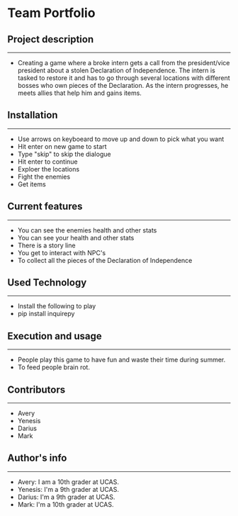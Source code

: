# Team Portfolio


## Project description
---
+ Creating a game where a broke intern gets a call from the president/vice president about a stolen Declaration of Independence. The intern is tasked to restore it and has to go through several locations with different bosses who own pieces of the Declaration. As the intern progresses, he meets allies that help him and gains items.


## Installation
---
+ Use arrows on keyboeard to move up and down to pick what you want
+ Hit enter on new game to start
+ Type "skip" to skip the dialogue
+ Hit enter to continue
+ Exploer the locations
+ Fight the enemies
+ Get items


## Current features
---
+ You can see the enemies health and other stats
+ You can see your health and other stats
+ There is a story line
+ You get to interact with NPC's
+ To collect all the pieces of the Declaration of Independence


## Used Technology
---
+ Install the following to play
+ pip install inquirepy


## Execution and usage
---
+ People play this game to have fun and waste their time during summer.
+ To feed people brain rot.


## Contributors
---
+ Avery
+ Yenesis
+ Darius
+ Mark


## Author's info
---
+ Avery: I am a 10th grader at UCAS.
+ Yenesis: I'm a 9th grader at UCAS.
+ Darius: I'm a 9th grader at UCAS.
+ Mark: I'm a 10th grader at UCAS.